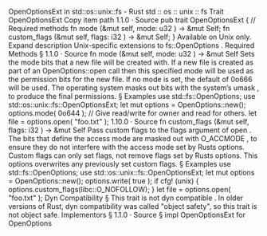 OpenOptionsExt in std::os::unix::fs - Rust
std
::
os
::
unix
::
fs
Trait
OpenOptionsExt
Copy item path
1.1.0
·
Source
pub trait OpenOptionsExt {
    // Required methods
    fn
mode
(&mut self, mode:
u32
) -> &mut Self;
fn
custom_flags
(&mut self, flags:
i32
) -> &mut Self;
}
Available on
Unix
only.
Expand description
Unix-specific extensions to
fs::OpenOptions
.
Required Methods
§
1.1.0
·
Source
fn
mode
(&mut self, mode:
u32
) -> &mut Self
Sets the mode bits that a new file will be created with.
If a new file is created as part of an
OpenOptions::open
call then this
specified
mode
will be used as the permission bits for the new file.
If no
mode
is set, the default of
0o666
will be used.
The operating system masks out bits with the system’s
umask
, to produce
the final permissions.
§
Examples
use
std::fs::OpenOptions;
use
std::os::unix::fs::OpenOptionsExt;
let
mut
options = OpenOptions::new();
options.mode(
0o644
);
// Give read/write for owner and read for others.
let
file = options.open(
"foo.txt"
);
1.10.0
·
Source
fn
custom_flags
(&mut self, flags:
i32
) -> &mut Self
Pass custom flags to the
flags
argument of
open
.
The bits that define the access mode are masked out with
O_ACCMODE
, to
ensure they do not interfere with the access mode set by Rusts options.
Custom flags can only set flags, not remove flags set by Rusts options.
This options overwrites any previously set custom flags.
§
Examples
use
std::fs::OpenOptions;
use
std::os::unix::fs::OpenOptionsExt;
let
mut
options = OpenOptions::new();
options.write(
true
);
if
cfg!
(unix) {
    options.custom_flags(libc::O_NOFOLLOW);
}
let
file = options.open(
"foo.txt"
);
Dyn Compatibility
§
This trait is
not
dyn compatible
.
In older versions of Rust, dyn compatibility was called "object safety", so this trait is not object safe.
Implementors
§
1.1.0
·
Source
§
impl
OpenOptionsExt
for
OpenOptions